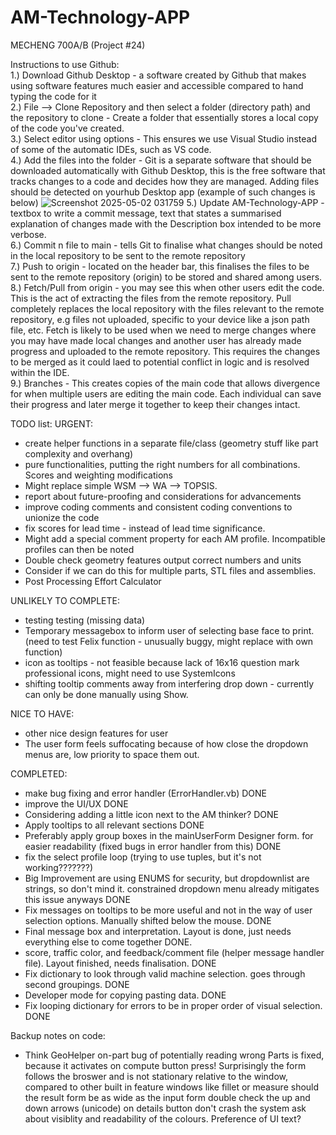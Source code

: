 # AM-Technology-APP
MECHENG 700A/B (Project #24)


Instructions to use Github:<br>
1.) Download Github Desktop - a software created by Github that makes using software features much easier and accessible compared to hand typing the code for it  
2.) File --> Clone Repository and then select a folder (directory path) and the repository to clone  - Create a folder that essentially stores a local copy of the code you've created.  
3.) Select editor using options - This ensures we use Visual Studio instead of some of the automatic IDEs, such as VS code.  
4.) Add the files into the folder - Git is a separate software that should be downloaded automatically with Github Desktop, this is the free software that tracks changes to a code and decides how they are managed. Adding files should be detected on yourhub Desktop app (example of such changes is below)
![Screenshot 2025-05-02 031759](https://github.com/user-attachments/assets/888d07c1-5873-464c-a62b-c58c85bf9a4c)
5.) Update AM-Technology-APP - textbox to write a commit message, text that states a summarised explanation of changes made with the Description box intended to be more verbose.  
6.) Commit n file to main - tells Git to  finalise what changes should be noted in the local repository to be sent to the remote repository  
7.) Push to origin - located on the header bar, this finalises the files to be sent to the remote repository (origin) to be stored and shared among users.  
8.) Fetch/Pull from origin - you may see this when other users edit the code. This is the act of extracting the files from the remote repository. Pull completely replaces the local repository with the files relevant to the remote repository, e.g files not uploaded, specific to your device like a json path file, etc. Fetch is likely to be used when we need to merge changes where you may have made local changes and another user has already made progress and uploaded to the remote repository. This requires the changes to be merged as it could laed to potential conflict in logic and is resolved within the IDE.  
9.) Branches - This creates copies of the main code that allows divergence for when multiple users are editing the main code. Each individual can save their progress and later merge it together to keep their changes intact.


TODO list:
URGENT:
- create helper functions in a separate file/class (geometry stuff like part complexity and overhang)
- pure functionalities, putting the right numbers for all combinations. Scores and weighting modifications
- Might replace simple WSM --> WA --> TOPSIS.
- report about future-proofing and considerations for advancements
- improve coding comments and consistent coding conventions to unionize the code
- fix scores for lead time - instead of lead time significance.
- Might add a special comment property for each AM profile. Incompatible profiles can then be noted
- Double check geometry features output correct numbers and units
- Consider if we can do this for multiple parts, STL files and assemblies.
- Post Processing Effort Calculator



UNLIKELY TO COMPLETE:
- testing testing (missing data)
- Temporary messagebox to inform user of selecting base face to print. (need to test Felix function - unusually buggy, might replace with own function)
- icon as tooltips - not feasible because lack of 16x16 question mark professional icons, might need to use SystemIcons
- shifting tooltip comments away from interfering drop down - currently can only be done manually using Show.

NICE TO HAVE:
- other nice design features for user 
- The user form feels suffocating because of how close the dropdown menus are, low priority to space them out.

COMPLETED:
- make bug fixing and error handler (ErrorHandler.vb) DONE
- improve the UI/UX DONE
- Considering adding a little icon next to the AM thinker? DONE
- Apply tooltips to all relevant sections DONE
- Preferably apply group boxes in the mainUserForm Designer form. for easier readability (fixed bugs in error handler from this) DONE
- fix the select profile loop (trying to use tuples, but it's not working???????)
- Big Improvement are using ENUMS for security, but dropdownlist are strings, so don't mind it. constrained dropdown menu already mitigates this issue anyways DONE
- Fix messages on tooltips to be more useful and not in the way of user selection options. Manually shifted below the mouse. DONE
- Final message box and interpretation. Layout is done, just needs everything else to come together DONE.
- score, traffic color, and feedback/comment file (helper message handler file). Layout finished, needs finalisation. DONE
- Fix dictionary to look through valid machine selection. goes through second groupings. DONE
- Developer mode for copying pasting data. DONE
- Fix looping dictionary for errors to be in proper order of visual selection. DONE




Backup notes on code:
- Think GeoHelper on-part bug of potentially reading wrong Parts is fixed, because it activates on compute button press!
Surprisingly the form follows the broswer and is not stationary relative to the window, compared to other built in feature windows like fillet or measure
should the result form be as wide as the input form
double check the up and down arrows (unicode) on details button don't crash the system
ask about visiblity and readability of the colours.
Preference of UI text?
